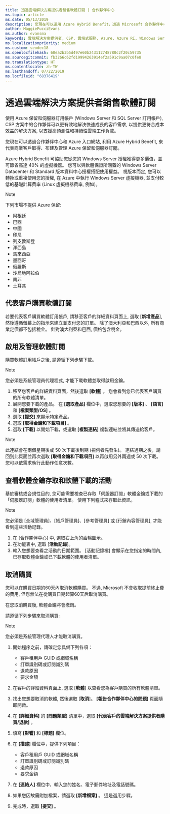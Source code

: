 ```yaml
---
title: 透過雲端解決方案提供者銷售軟體訂閱 | 合作夥伴中心
ms.topic: article
ms.date: 05/13/2019
description: 您現在可以運用 Azure Hybrid Benefit，透過 Microsoft 合作夥伴中心和 Azure 入口網站，代表商業客戶取得、佈建和管理 Azure 保留的執行個體和伺服器訂閱。
author: MaggiePucciEvans
ms.author: evansma
keywords: 雲端解決方案提供者, CSP, 雲端式服務, Azure, Azure RI, Windows Server, SQL Server, 軟體訂閱
ms.localizationpriority: medium
ms.custom: seodec18
ms.openlocfilehash: 60ea2b3b5d497e60b243112748780c2f20c59735
ms.sourcegitcommit: fb3266c62fd19994263914ef2a591c9aa07c0fe8
ms.translationtype: HT
ms.contentlocale: zh-TW
ms.lasthandoff: 07/22/2019
ms.locfileid: "68376419"
---
```

# <a name="sell-software-subscriptions-through-csp"></a>透過雲端解決方案提供者銷售軟體訂閱

使用 Azure 保留和伺服器訂用帳戶 (Windows Server 和 SQL Server 訂用帳戶), CSP 方案中的合作夥伴可以更有效地解決快速成長的客戶需求, 以提供更符合成本效益的解決方案, 以支援高預測性和持續性雲端工作負載。 

您現在可以透過合作夥伴中心和 Azure 入口網站, 利用 Azure Hybrid Benefit, 來代表商業客戶取得、布建及管理 Azure 保留和伺服器訂閱。 

Azure Hybrid Benefit 可協助您從您的 Windows Server 授權獲得更多價值，並可節省高達 40% 的虛擬機器。 您可以與軟體保證所涵蓋的 Windows Server Datacenter 和 Standard 版本資料中心授權搭配使用權益。 視版本而定, 您可以轉換或重複使用您的授權, 在 Azure 中執行 Windows Server 虛擬機器, 並支付較低的基礎計算費率 (Linux 虛擬機器費率, 例如)。

> [!NOTE]  
> 下列市場不提供 Azure 保留:  
> * 阿根廷
> * 巴西
> * 中國
> * 印尼
> * 列支敦斯登
> * 澤西島
> * 馬來西亞
> * 墨西哥
> * 俄羅斯
> * 沙烏地阿拉伯
> * 南非
> * 土耳其

<!--March 20, 2019 - this list of countries was correct as of today. Maggie last updated the list according to FAREAST\v-pubobb in bug 20907186.
-->

## <a name="buy-software-subscriptions-on-behalf-of-customers"></a>代表客戶購買軟體訂閱

若要代表客戶購買軟體訂用帳戶, 請移至客戶的詳細資料頁面上, 選取 [**新增產品**], 然後遵循螢幕上的指示來建立並支付您的訂單。 除了澳大利亞和巴西以外, 所有商業定價都不包括稅金。 針對澳大利亞和巴西, 價格包含稅金。

## <a name="activate-and-manage-software-subscriptions"></a>啟用及管理軟體訂閱

購買軟體訂用帳戶之後, 請遵循下列步驟下載。

>[!NOTE]
>您必須是系統管理員代理程式, 才能下載軟體並取得啟用金鑰。

1. 移至您客戶的詳細資料頁面，然後選取 **\[軟體\]** 。 您會看到您已代表客戶購買的所有軟體清單。 
2.  展開您要下載的產品。 在 **\[選取產品\]** 欄位中，選取您想要的 **\[版本\]** 、 **\[語言\]** 和 **\[檔案類型/OS\]** 。 
3.  選取 **\[提交\]** 來顯示特定產品。 
4.  選取 **\[取得金鑰和下載項目\]** 。 
5.  選取 **\[下載\]** 以開始下載，或選取 **\[複製連結\]** 複製連結並將其傳送給客戶。 

>[!NOTE]
>此連結會在兩個星期後或 50 次下載後到期 (視何者先發生)。 連結過期之後，請回到此頁面並再次選取 **\[取得金鑰和下載項目\]** 以再啟用另外兩週或 50 次下載。 您可以依需求執行此動作任意次數。 

## <a name="view-activity-for-software-key-access-and-software-downloads"></a>查看軟體金鑰存取和軟體下載的活動
基於審核或合規性目的, 您可能需要檢查已存取「伺服器訂閱」軟體金鑰或下載的「伺服器訂閱」軟體的使用者清單。 使用下列程式來存取此資訊。 

>[!NOTE]
>您必須是 [全域管理員]、[帳戶管理員]、[參考管理員] 或 [行銷內容管理員], 才能看到這些活動記錄。 

1.  在 [合作夥伴中心] 中, 選取右上角的齒輪圖示。 
2.  在功能表中, 選取 [**活動記錄**]。
3.  輸入您想要查看之活動的日期範圍。 [活動記錄檔] 會顯示在您指定的時間內, 已存取軟體金鑰或已下載軟體的使用者清單。 

## <a name="cancel-a-purchase"></a>取消購買

您可以在購買日期的60天內取消軟體購買。 不過, Microsoft 不會收取提前終止費的費用, 但您無法在從購買日期起算60天后取消購買。

在您取消購買後, 軟體金鑰將會撤銷。 

請遵循下列步驟來取消購買:

>[!NOTE]
>您必須是系統管理代理人才能取消購買。 

1.  開始程序之前，請確定您具備下列各項：
    -   客戶租用戶 GUID 或網域名稱
    -   訂單識別碼或訂閱識別碼
    -   退款原因
    -   要求金額

2.  在客戶的詳細資料頁面上, 選取 [**軟體**] 以查看您為客戶購買的所有軟體清單。 

3.  找出您想要取消的軟體, 然後選取 [**取消**]。 **\[報告合作夥伴中心的問題\]** 頁面隨即開啟。 

4.  在 **\[詳細資料\]** 的 **\[問題類型\]** 清單中，選取 **\[代表客戶的雲端解決方案提供者購買/退款\]** 。

5.  填寫 **\[影響\]** 和 **\[標題\]** 欄位。 

6.  在 **\[描述\]** 欄位中，提供下列項目： 
    -   客戶租用戶 GUID 或網域名稱
    -   訂單識別碼或訂閱識別碼
    -   退款原因
    -   要求金額

7.  在 **\[連絡人\]** 欄位中，輸入您的姓名、電子郵件地址及電話號碼。 

8.  如果您因故需附加檔案，請選取 **\[新增檔案\]** 。 這是選用步驟。 

9.  完成時，選取 **\[提交\]** 。
